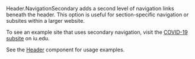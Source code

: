 Header.NavigationSecondary adds a second level of navigation links beneath the header. This option is useful for section-specific navigation or subsites within a larger website.

To see an example site that uses secondary navigation, visit the [COVID-19 subsite](https://www.iu.edu/covid/index.html) on iu.edu.

See the [Header](#/Navigation?id=header) component for usage examples.
